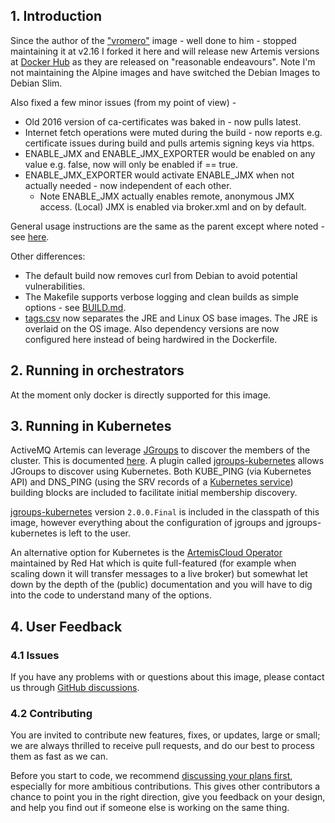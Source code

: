 ## 1. Introduction

Since the author of the ["vromero"](https://github.com/vromero/activemq-artemis-docker) image - well done to him - stopped maintaining it at v2.16 I forked it here and will release new Artemis versions at [Docker Hub](https://hub.docker.com/r/qoricode/activemq-artemis) as they are released on "reasonable endeavours". Note I'm not maintaining the Alpine images and have switched the Debian Images to Debian Slim.

Also fixed a few minor issues (from my point of view) - 
- Old 2016 version of ca-certificates was baked in - now pulls latest.
- Internet fetch operations were muted during the build - now reports e.g. certificate issues during build and pulls artemis signing keys via https.
- ENABLE_JMX and ENABLE_JMX_EXPORTER would be enabled on any value e.g. false, now will only be enabled if == true.
- ENABLE_JMX_EXPORTER would activate ENABLE_JMX when not actually needed - now independent of each other.
    - Note ENABLE_JMX actually enables remote, anonymous JMX access. (Local) JMX is enabled via broker.xml and on by default.

General usage instructions are the same as the parent except where noted - see [here](https://github.com/vromero/activemq-artemis-docker/blob/master/README.md).

Other differences:
- The default build now removes curl from Debian to avoid potential vulnerabilities.
- The Makefile supports verbose logging and clean builds as simple options - see [BUILD.md](https://github.com/qoricode/activemq-artemis-docker/blob/master/BUILD.md).
- [tags.csv](https://github.com/qoricode/activemq-artemis-docker/blob/master/tags.csv) now separates the JRE and Linux OS base images. The JRE is overlaid on the OS image. Also dependency versions are now configured here instead of being hardwired in the Dockerfile.

## 2. Running in orchestrators

At the moment only docker is directly supported for this image.

## 3. Running in Kubernetes

ActiveMQ Artemis can leverage [JGroups](http://www.jgroups.org/) to discover the members of the cluster. This is documented [here](https://activemq.apache.org/components/artemis/documentation/latest/clusters.html). 
A plugin called [jgroups-kubernetes](https://github.com/jgroups-extras/jgroups-kubernetes) allows JGroups to discover using Kubernetes.
Both KUBE_PING (via Kubernetes API) and DNS_PING (using the SRV records of a [Kubernetes service](https://kubernetes.io/docs/concepts/services-networking/dns-pod-service/#srv-records)) 
building blocks are included to facilitate initial membership discovery.

[jgroups-kubernetes](https://github.com/jgroups-extras/jgroups-kubernetes/tree/2.0.0.Final) version `2.0.0.Final` is included in the
classpath of this image, however everything about the configuration of jgroups and jgroups-kubernetes is left to the user.

An alternative option for Kubernetes is the [ArtemisCloud Operator](https://artemiscloud.io/) maintained by Red Hat which is quite 
full-featured (for example when scaling down it will transfer messages to a live broker) but somewhat let down by the depth of the
(public) documentation and you will have to dig into the code to understand many of the options.

## 4. User Feedback

### 4.1 Issues

If you have any problems with or questions about this image, please contact us through [GitHub discussions](https://github.com/qoricode/activemq-artemis-docker/discussions).

### 4.2 Contributing

You are invited to contribute new features, fixes, or updates, large or small; we are always thrilled to receive pull requests, and do our best to process them as fast as we can.

Before you start to code, we recommend [discussing your plans first](https://github.com/qoricode/activemq-artemis-docker/discussions), especially for more ambitious contributions. This gives other contributors a chance to point you in the right direction, give you feedback on your design, and help you find out if someone else is working on the same thing.
